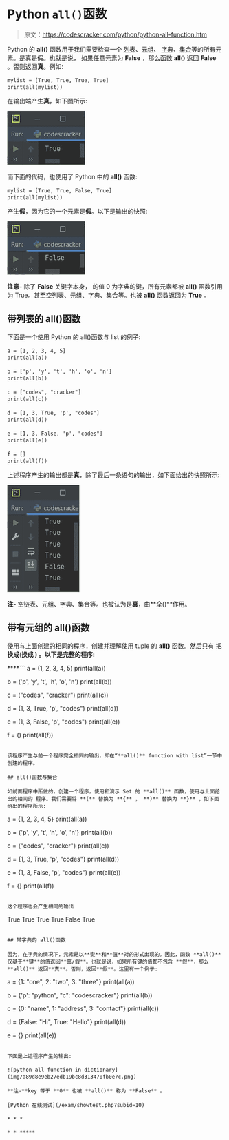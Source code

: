# Python `all()`函数

> 原文：<https://codescracker.com/python/python-all-function.htm>

Python 的 **all()** 函数用于我们需要检查一个 [列表](/python/python-lists.htm)、[元组](/python/python-tuples.htm)、 [字典](/python/python-dictionary.htm)、[集合](/python/python-set.htm)等的所有元素。是真是假。也就是说， 如果任意元素为 **False** ，那么函数 **all()** 返回 **False** 。否则返回**真**。例如:

```
mylist = [True, True, True, True]
print(all(mylist))
```

在输出端产生**真**，如下图所示:

![python all function](img/c781c1384a1018c03746c3d95d1772da.png)

而下面的代码，也使用了 Python 中的 **all()** 函数:

```
mylist = [True, True, False, True]
print(all(mylist))
```

产生**假**，因为它的一个元素是**假**。以下是输出的快照:

![all function in python](img/6ff8eb4b5416fec9259a1cc29c9b9d9a.png)

**注意-** 除了 **False** 关键字本身， 的值 0 为字典的键，所有元素都被 **all()** 函数引用为 True。甚至空列表、元组、字典、集合等。也被 **all()** 函数返回为 **True** 。

## 带列表的 all()函数

下面是一个使用 Python 的 all()函数与 list 的例子:

```
a = [1, 2, 3, 4, 5]
print(all(a))

b = ['p', 'y', 't', 'h', 'o', 'n']
print(all(b))

c = ["codes", "cracker"]
print(all(c))

d = [1, 3, True, 'p', "codes"]
print(all(d))

e = [1, 3, False, 'p', "codes"]
print(all(e))

f = []
print(all(f))
```

上述程序产生的输出都是**真**，除了最后一条语句的输出，如下面给出的快照所示:

![all function example python](img/9cf53c3a59032911edb590815f8dcd1e.png)

**注-** 空链表、元组、字典、集合等。也被认为是**真**，由**全()**作用。

## 带有元组的 all()函数

使用与上面创建的相同的程序，创建并理解使用 tuple 的 **all()** 函数。然后只有 把**换成**(****换成 **)** 。以下是完整的程序:****

 ****```
a = (1, 2, 3, 4, 5)
print(all(a))

b = ('p', 'y', 't', 'h', 'o', 'n')
print(all(b))

c = ("codes", "cracker")
print(all(c))

d = (1, 3, True, 'p', "codes")
print(all(d))

e = (1, 3, False, 'p', "codes")
print(all(e))

f = ()
print(all(f))
```

该程序产生与前一个程序完全相同的输出，即在“**all()** function with list”一节中创建的程序。

## all()函数与集合

如前面程序中所做的，创建一个程序，使用和演示 Set 的 **all()** 函数，使用与上面给出的相同的 程序。我们需要将 **(** 替换为 **{** ， **)** 替换为 **}** ，如下面给出的程序所示:

```
a = {1, 2, 3, 4, 5}
print(all(a))

b = {'p', 'y', 't', 'h', 'o', 'n'}
print(all(b))

c = {"codes", "cracker"}
print(all(c))

d = {1, 3, True, 'p', "codes"}
print(all(d))

e = {1, 3, False, 'p', "codes"}
print(all(e))

f = {}
print(all(f))
```

这个程序也会产生相同的输出

```
True
True
True
True
False
True
```

## 带字典的 all()函数

因为，在字典的情况下，元素是以**键**和**值**对的形式出现的。因此，函数 **all()** 仅基于**键**的值返回**真/假**。也就是说，如果所有键的值都不包含 **假**，那么 **all()** 返回**真**。否则，返回**假**。这里有一个例子:

```
a = {1: "one", 2: "two", 3: "three"}
print(all(a))

b = {'p': "python", "c": "codescracker"}
print(all(b))

c = {0: "name", 1: "address", 3: "contact"}
print(all(c))

d = {False: "Hi", True: "Hello"}
print(all(d))

e = {}
print(all(e))
```

下面是上述程序产生的输出:

![python all function in dictionary](img/a89d8e9eb27edb19bc8d313470fb0e7c.png)

**注-**key 等于 **0** 也被 **all()** 称为 **False** 。

[Python 在线测试](/exam/showtest.php?subid=10)

* * *

* * *****
